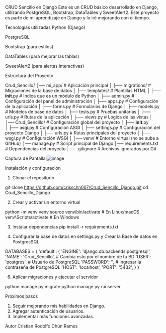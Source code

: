 CRUD Sencillo en Django
Este es un CRUD básico desarrollado en Django, utilizando PostgreSQL, Bootstrap, DataTables y SweetAlert2. 
Este proyecto es parte de mi aprendizaje en Django y lo iré mejorando con el tiempo.

Tecnologías utilizadas
Python (Django)

PostgreSQL

Bootstrap (para estilos)

DataTables (para mejorar las tablas)

SweetAlert2 (para alertas interactivas)

Estructura del Proyecto

Crud_Sencillo/
│── mi_app/                 # Aplicación principal
│   ├── migrations/         # Migraciones de la base de datos
│   ├── templates/          # Plantillas HTML
│   ├── __init__.py         # Indica que es un módulo de Python
│   ├── admin.py            # Configuración del panel de administración
│   ├── apps.py             # Configuración de la aplicación
│   ├── forms.py            # Formularios de Django
│   ├── models.py           # Modelos de base de datos
│   ├── tests.py            # Pruebas unitarias
│   ├── urls.py             # Rutas de la aplicación
│   ├── views.py            # Lógica de las vistas
│
│── Crud_Sencillo/          # Configuración global del proyecto
│   ├── __init__.py         
│   ├── asgi.py             # Configuración ASGI
│   ├── settings.py         # Configuración del proyecto Django
│   ├── urls.py             # Rutas principales del proyecto
│   ├── wsgi.py             # Configuración WSGI
│
│── venv/                   # Entorno virtual (no se sube a GitHub)
│── manage.py               # Script principal de Django
│── requirements.txt        # Dependencias del proyecto
│── .gitignore              # Archivos ignorados por Git

Captura de Pantalla
![image](https://github.com/user-attachments/assets/a562ced0-06db-4361-9993-eaaa756478f7)


Instalación y configuración
1. Clonar el repositorio

git clone https://github.com/crisschn007/Crud_Sencillo_Django.git
cd Crud_Sencillo_Django

2. Crear y activar un entorno virtual

python -m venv venv
source venv/bin/activate  # En Linux/macOS
venv\Scripts\activate  # En Windows

3. Instalar dependencias
pip install -r requirements.txt

5. Configurar la base de datos en settings.py y Crear la Base de datos en PostgresSQL

DATABASES = {
    'default': {
        'ENGINE': 'django.db.backends.postgresql',
        'NAME': 'Crud_Sencillo',  # Cambia esto por el nombre de tu BD
        'USER': 'postgres',         # Usuario de PostgreSQL
        'PASSWORD': '',  # Ingresar la contraseña de PostgreSQL
        'HOST': 'localhost',
        'PORT': '5432',
    }
}



6. Aplicar migraciones y ejecutar el servidor

python manage.py migrate
python manage.py runserver

Próximos pasos
  1. Seguir mejorando mis habilidades en Django.
  2. Agregar autenticación de usuarios.
  3. Implementar más funciones avanzadas.

Autor
Cristian Rodolfo Chún Ramos
